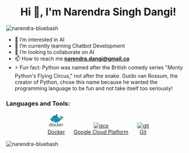 <h1 align="center">Hi 👋, I'm Narendra Singh Dangi!</h1>
<p align="left"> <img src="https://komarev.com/ghpvc/?username=narendra-bluebash&label=Profile%20views&color=0e75b6&style=flat" alt="narendra-bluebash" /> </p>

- 👀 I’m interested in AI
- 🌱 I’m currently learning Chatbot Development
- 💞️ I’m looking to collaborate on AI
- 📫 How to reach me **narendra.dangi@gmail.co**
- ⚡ Fun fact:  Python was named after the British comedy series "Monty Python's Flying Circus," not after the snake. Guido van Rossum, the creator of Python, chose this name because he wanted the programming language to be fun and not take itself too seriously!

<h3 align="left">Languages and Tools:</h3>




<div style="text-align: center;">
  <a href="https://www.docker.com/" target="_blank" rel="noreferrer" style="display: inline-block; text-align: center; margin: 0 10px;">
    <img src="https://raw.githubusercontent.com/devicons/devicon/master/icons/docker/docker-original-wordmark.svg" alt="docker" width="40" height="40"/><br>
    Docker
  </a>

  <a href="https://cloud.google.com" target="_blank" rel="noreferrer" style="display: inline-block; text-align: center; margin: 0 10px;">
    <img src="https://www.vectorlogo.zone/logos/google_cloud/google_cloud-icon.svg" alt="gcp" width="40" height="40"/><br>
    Google Cloud Platform
  </a>

  <a href="https://git-scm.com/" target="_blank" rel="noreferrer" style="display: inline-block; text-align: center; margin: 0 10px;">
    <img src="https://www.vectorlogo.zone/logos/git-scm/git-scm-icon.svg" alt="git" width="40" height="40"/><br>
    Git
  </a>
</div>



<p><img align="center" src="https://github-readme-stats.vercel.app/api/top-langs?username=narendra-bluebash&show_icons=true&locale=en&layout=compact" alt="narendra-bluebash" /></p>
